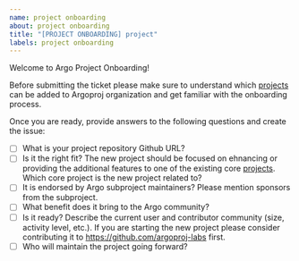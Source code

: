 ```yaml
---
name: project onboarding
about: project onboarding
title: "[PROJECT ONBOARDING] project"
labels: project onboarding
---
```


Welcome to Argo Project Onboarding! 

Before submitting the ticket please make sure to understand which [projects](../../community/ecosystem-projects.md) can be added to Argoproj organization and get familiar with the onboarding process. 

Once you are ready, provide answers to the following questions and create the issue:

- [ ] What is your project repository Github URL?
- [ ] Is it the right fit? The new project should be focused on ehnancing or providing the additional features to one of the existing core
[projects](https://github.com/argoproj/argoproj#what-is-argoproj). Which core project is the new project related to?
- [ ] It is endorsed by Argo subproject maintainers? Please mention sponsors from the subproject.
- [ ] What benefit does it bring to the Argo community?
- [ ] Is it ready? Describe the current user and contributor community (size, activity level, etc.). If you are starting the new project please
consider contributing it to https://github.com/argoproj-labs first.
- [ ] Who will maintain the project going forward?
